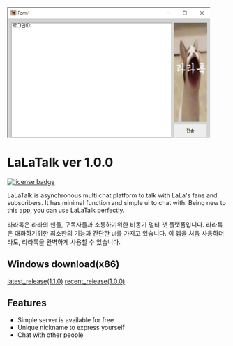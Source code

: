 <img src="image/LaLaTalk.png" align="middle" height="300"/>

# LaLaTalk ver 1.0.0
[![license badge](https://img.shields.io/badge/license-MIT-green.svg)](LICENSE)

LaLaTalk is asynchronous multi chat platform to talk with LaLa's fans and subscribers.
It has minimal function and simple ui to chat with.
Being new to this app, you can use LaLaTalk perfectly.

라라톡은 라라의 팬들, 구독자들과 소통하기위한 비동기 멀티 챗 플랫폼입니다.
라라톡은 대화하기위한 최소한의 기능과 간단한 ui를 가지고 있습니다.
이 앱을 처음 사용하더라도, 라라톡을 완벽하게 사용할 수 있습니다.

## Windows download(x86)
[latest_release(1.1.0)](https://github.com/firecomputer/LaLaTalk/raw/main/1.1.0/lalatalk_setup.msi)
[recent_release(1.0.0)](https://github.com/firecomputer/LaLaTalk/raw/main/1.0.0/lalatalk_setup.msi)

## Features
- Simple server is available for free
- Unique nickname to express yourself
- Chat with other people
